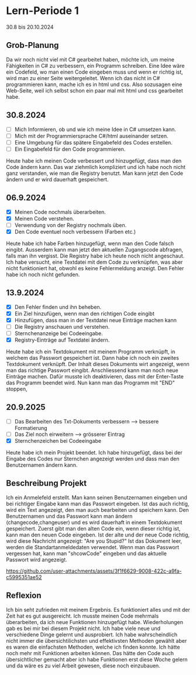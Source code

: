 # Lern-Periode 1

30.8 bis 20.10.2024

## Grob-Planung

Da wir noch nicht viel mit C# gearbeitet haben, möchte ich, um meine Fähigkeiten in C# zu verbessern, ein Programm schreiben. Eine Idee wäre ein Codefeld, wo man einen Code eingeben muss und wenn er richtig ist, wird man zu einer Seite weitergeleitet. Wenn ich das nicht in C# programmieren kann, mache ich es in html und css. Also sozusagen eine Web-Seite, weil ich selbst schon ein paar mal mit html und css gearbeitet habe.

## 30.8.2024
- [ ] Mich Informieren, ob und wie ich meine Idee in C# umsetzen kann.
- [ ] Mich mit der Programmiersprache C#/html auseinander setzen.
- [ ] Eine Umgebung für das spätere Eingabefeld des Codes erstellen.
- [ ] Ein Eingabefeld für den Code programmieren.

Heute habe ich meinen Code verbessert und hinzugefügt, dass man den Code ändern kann. Das war ziehmlich kompliziert und ich habe noch nicht ganz verstanden, wie man die Registry benutzt. Man kann jetzt den Code ändern und er wird dauerhaft gespeichert.

## 06.9.2024

- [x] Meinen Code nochmals überarbeiten.
- [x] Meinen Code verstehen.
- [ ] Verwendung von der Registry nochmals üben.
- [x] Den Code eventuel noch verbessern (Farben etc.)

Heute habe ich habe Farben hinzugefügt, wenn man den Code falsch eingibt. Ausserdem kann man jetzt den aktuellen Zugangscode abfragen, falls man ihn vergisst. Die Registry habe ich heute noch nicht angeschaut. Ich habe versucht, eine Textdatei mit dem Code zu verknüpfen, was aber nicht funktioniert hat, obwohl es keine Fehlermeldung anzeigt. Den Fehler habe ich noch nicht gefunden.

## 13.9.2024

- [x] Den Fehler finden und ihn beheben.
- [x] Ein Ziel hinzufügen, wenn man den richtigen Code eingibt
- [x] Hinzufügen, dass man in der Textdatei neue Einträge machen kann
- [ ] Die Registry anschauen und verstehen.
- [ ] Sternchenanzeige bei Codeeingabe.
- [x] Registry-Einträge auf Textdatei ändern.

Heute habe ich ein Textdokument mit meinem Programm verknüpft, in welchem das Passwort gespeichert ist. Dann habe ich noch ein zweites Textdokument verknüpft. Der Inhalt dieses Dokuments wirt angezeigt, wenn man das richtige Passwort eingibt. Anschliessend kann man noch neue Einträge machen. Dafür musste ich deaktivieren, dass mit der Enter-Taste das Programm beendet wird. Nun kann man das Programm mit "END" stoppen,

## 20.9.2025

- [ ] Das Bearbeiten des Txt-Dokuments verbessern --> bessere Formatierung
- [ ] Das Ziel noch eirweitern --> grösserer Eintrag
- [x] Sternchenzeichen bei Codeeingabe

Heute habe ich mein Projekt beendet. Ich habe hinzugefügt, dass bei der Eingabe des Codes nur Sternchen angezeigt werden und dass man den Benutzernamen ändern kann.

## Beschreibung Projekt

Ich ein Anmelefeld erstellt. Man kann seinen Benutzernamen eingeben und bei richtiger Eingabe kann man das Passwort eingeben. Ist das auch richtig, wird ein Text angezeigt, den man auch bearbeiten und speichern kann. Den Benutzernamen und das Passwort kann man ändern (changecode,changeuser) und es wird dauerhaft in einem Textdokument gespeichert. Zuerst gibt man den alten Code ein, wenn dieser richtig ist, kann man den neuen Code eingeben. Ist der alte und der neue Code richtig, wird diese Nachricht angezeigt: "Are you Stupid?" Ist das Dokument leer, werden die Standartanmeldedaten verwendet. Wenn man das Passwort vergessen hat, kann man "shcowCode" eingeben und das aktuelle Passwort wird angezeigt.



https://github.com/user-attachments/assets/3f1f6629-9008-422c-a9fa-c5995351ae52



## Reflexion

Ich bin seht zufrieden mit meinem Ergebnis. Es funktioniert alles und mit der Zeit hat es gut ausgereicht. Ich musste meinen Code mehrmals überarbeiten, da ich neue Funktionen hinzugefügt habe. Wiederholungen gab es bei mir bei diesem Projekt nicht. Ich habe viele neue und verschiedene Dinge gelernt und ausprobiert. Ich habe wahrscheindlich nicht immer die übersichtilichsten und effektivsten Methoden gewählt aber es waren die einfachsten Methoden, welche ich finden konnte. Ich hätte noch mehr mit Funktionen arbeiten können. Das hätte den Code auch übersichtlicher gemacht aber ich habe Funktionen erst diese Woche gelern und da wäre es zu viel Arbeit gewesen, diese noch einzubauen.
